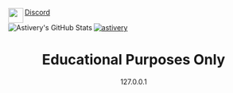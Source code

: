 <a     align="left" href="https://pastebin.com/raw/snq3iTAB">
  <img align="left" src="https://raw.githubusercontent.com/Astivery/Astivery/master/DiscordLogo.png?raw=true" height="30px" width="30px"/>
  <p   align="left">Discord</p>
  
  <p> </p>
  <img align="left" alt="Astivery's GitHub Stats" src="https://github-readme-stats.vercel.app/api?username=astivery&show_icons=true&theme=dark" />
  <p align="left"> <img src="https://komarev.com/ghpvc/?username=astivery&label=Profile%20views&color=0e75b6&style=flat" alt="astivery" /> </p>
</a>

<h1 align='center'> Educational Purposes Only</h1>
<p align='center'>127.0.0.1<p>

